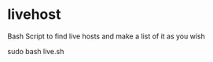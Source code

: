 # livehost
Bash Script to find live hosts and make a list of it as you wish 

sudo bash live.sh <target IP pool>
